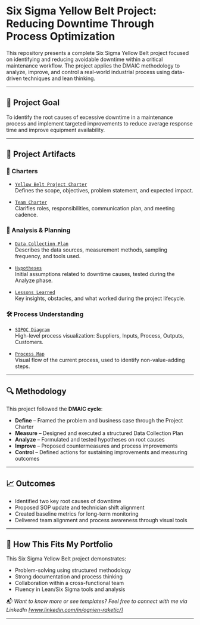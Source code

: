 # Six Sigma Yellow Belt Project: Reducing Downtime Through Process Optimization

This repository presents a complete Six Sigma Yellow Belt project focused on identifying and reducing avoidable downtime within a critical maintenance workflow. The project applies the DMAIC methodology to analyze, improve, and control a real-world industrial process using data-driven techniques and lean thinking.

---

## 🎯 Project Goal

To identify the root causes of excessive downtime in a maintenance process and implement targeted improvements to reduce average response time and improve equipment availability.

---

## 📁 Project Artifacts

### 📌 Charters
- [`Yellow Belt Project Charter`](./charter/Yellow_Belt_Project_Charter.pdf)  
  Defines the scope, objectives, problem statement, and expected impact.

- [`Team Charter`](./charter/Team_Charter.pdf)  
  Clarifies roles, responsibilities, communication plan, and meeting cadence.

### 🧪 Analysis & Planning
- [`Data Collection Plan`](./analysis/Data_Collection_Plan.pdf)  
  Describes the data sources, measurement methods, sampling frequency, and tools used.

- [`Hypotheses`](./analysis/Hypotheses.pdf)  
  Initial assumptions related to downtime causes, tested during the Analyze phase.

- [`Lessons Learned`](./analysis/Lessons_Learned.pdf)  
  Key insights, obstacles, and what worked during the project lifecycle.

### 🛠 Process Understanding
- [`SIPOC Diagram`](./process/SIPOC_Diagram.pdf)  
  High-level process visualization: Suppliers, Inputs, Process, Outputs, Customers.

- [`Process Map`](./process/Process_Map.pdf)  
  Visual flow of the current process, used to identify non-value-adding steps.

---

## 🔍 Methodology

This project followed the **DMAIC cycle**:

- **Define** – Framed the problem and business case through the Project Charter
- **Measure** – Designed and executed a structured Data Collection Plan
- **Analyze** – Formulated and tested hypotheses on root causes
- **Improve** – Proposed countermeasures and process improvements
- **Control** – Defined actions for sustaining improvements and measuring outcomes

---

## 📈 Outcomes

- Identified two key root causes of downtime
- Proposed SOP update and technician shift alignment
- Created baseline metrics for long-term monitoring
- Delivered team alignment and process awareness through visual tools

---

## 🧩 How This Fits My Portfolio

This Six Sigma Yellow Belt project demonstrates:

- Problem-solving using structured methodology  
- Strong documentation and process thinking  
- Collaboration within a cross-functional team  
- Fluency in Lean/Six Sigma tools and analysis  

📬 *Want to know more or see templates? Feel free to connect with me via LinkedIn [www.linkedin.com/in/ognjen-raketic/]*

---
